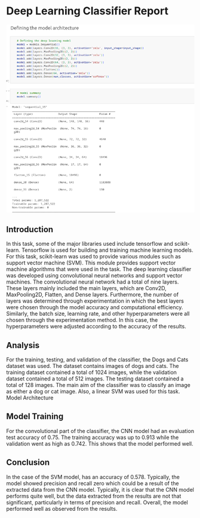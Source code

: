 # Deep Learning Classifier Report

![Image](image.png)

## Introduction

In this task, some of the major libraries used include tensorflow and scikit-learn. Tensorflow is used for building and training machine learning models. For this task, scikit-learn was used to provide various modules such as support vector machine (SVM). This module provides support vector machine algorithms that were used in the task.
The deep learning classifier was developed using convolutional neural networks and support vector machines. The convolutional neural network had a total of nine layers. These layers mainly included the main layers, which are Conv2D, MaxPooling2D, Flatten, and Dense layers. Furthermore, the number of layers was determined through experimentation in which the best layers were chosen through the model accuracy and computational efficiency. Similarly, the batch size, learning rate, and other hyperparameters were all chosen through the experimentation method. In this case, the hyperparameters were adjusted according to the accuracy of the results.

## Analysis

For the training, testing, and validation of the classifier, the Dogs and Cats dataset was used. The dataset contains images of dogs and cats. The training dataset contained a total of 1024 images, while the validation dataset contained a total of 512 images. The testing dataset contained a total of 128 images. The main aim of the classifier was to classify an image as either a dog or cat image. Also, a linear SVM was used for this task.
Model Architecture

## Model Training

For the convolutional part of the classifier, the CNN model had an evaluation test accuracy of 0.75. The training accuracy was up to 0.913 while the validation went as high as 0.742. This shows that the model performed well.

## Conclusion

In the case of the SVM model, has an accuracy of 0.578. Typically, the model showed precision and recall zero which could be a result of the extracted data from the CNN model. Typically, it is clear that the CNN model performs quite well, but the data extracted from the results are not that significant, particularly in terms of precision and recall. Overall, the model performed well as observed from the results.
